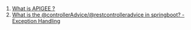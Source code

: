 1. [What is APIGEE ?](https://medium.com/google-cloud/apigee-an-api-management-service-on-google-cloud-890c0a0e7447)
2. [What is the @controllerAdvice/@restcontrolleradvice in springboot? - Exception Handling](https://medium.com/@fullstacktips/exception-handling-in-spring-boot-using-controlleradvice-and-exceptionhandler-8dda72b33c45)
